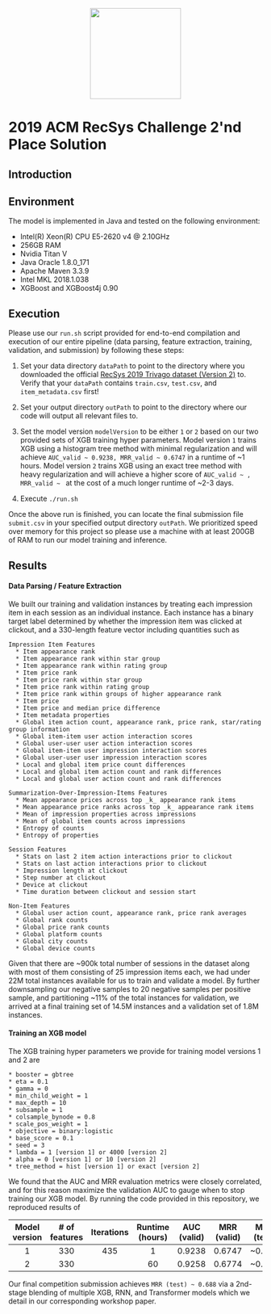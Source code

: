 <p align="center">
<a href="https://layer6.ai/"><img src="https://github.com/layer6ai-labs/DropoutNet/blob/master/logs/logobox.jpg" width="180"></a>
</p>

# 2019 ACM RecSys Challenge 2'nd Place Solution

## Introduction



## Environment

The model is implemented in Java and tested on the following environment:

* Intel(R) Xeon(R) CPU E5-2620 v4 @ 2.10GHz
* 256GB RAM
* Nvidia Titan V
* Java Oracle 1.8.0_171
* Apache Maven 3.3.9
* Intel MKL 2018.1.038
* XGBoost and XGBoost4j 0.90

## Execution

Please use our `run.sh` script provided for end-to-end compilation and execution of our entire pipeline (data parsing, feature extraction, training, validation, and submission) by following these steps:

1) Set your data directory `dataPath` to point to the directory where you downloaded the official [RecSys 2019 Trivago dataset (Version 2)](https://recsys.trivago.cloud/challenge/dataset/) to. Verify that your `dataPath` contains `train.csv`, `test.csv`, and `item_metadata.csv` first!

2) Set your output directory `outPath` to point to the directory where our code will output all relevant files to.

3) Set the model version `modelVersion` to be either `1` or `2` based on our two provided sets of XGB training hyper parameters. Model version `1` trains XGB using a histogram tree method with minimal regularization and will achieve `AUC_valid ~ 0.9238, MRR_valid ~ 0.6747` in a runtime of ~1 hours. Model version `2` trains XGB using an exact tree method with heavy regularization and will achieve a higher score of `AUC_valid ~ , MRR_valid ~ ` at the cost of a much longer runtime of ~2-3 days.

4) Execute `./run.sh`

Once the above run is finished, you can locate the final submission file `submit.csv` in your specified output directory `outPath`. We prioritized speed over memory for this project so please use a machine with at least 200GB of RAM to run our model training and inference.

## Results

#### Data Parsing / Feature Extraction

We built our training and validation instances by treating each impression item in each session as an individual instance.
Each instance has a binary target label determined by whether the impression item was clicked at clickout, and a 330-length feature vector including quantities such as
```
Impression Item Features
  * Item appearance rank
  * Item appearance rank within star group
  * Item appearance rank within rating group
  * Item price rank
  * Item price rank within star group
  * Item price rank within rating group
  * Item price rank within groups of higher appearance rank
  * Item price
  * Item price and median price difference
  * Item metadata properties
  * Global item action count, appearance rank, price rank, star/rating group information
  * Global item-item user action interaction scores
  * Global user-user user action interaction scores
  * Global item-item user impression interaction scores
  * Global user-user user impression interaction scores
  * Local and global item price count differences
  * Local and global item action count and rank differences
  * Local and global user action count and rank differences
  
Summarization-Over-Impression-Items Features
  * Mean appearance prices across top _k_ appearance rank items
  * Mean appearance price ranks across top _k_ appearance rank items
  * Mean of impression properties across impressions
  * Mean of global item counts across impressions
  * Entropy of counts
  * Entropy of properties
  
Session Features
  * Stats on last 2 item action interactions prior to clickout
  * Stats on last action interactions prior to clickout
  * Impression length at clickout
  * Step number at clickout
  * Device at clickout
  * Time duration between clickout and session start
  
Non-Item Features
  * Global user action count, appearance rank, price rank averages
  * Global rank counts
  * Global price rank counts
  * Global platform counts
  * Global city counts
  * Global device counts
```

Given that there are ~900k total number of sessions in the dataset along with most of them consisting of 25 impression items each, we had under 22M total instances available for us to train and validate a model.
By further downsampling our negative samples to 20 negative samples per positive sample, and partitioning ~11% of the total instances for validation, we arrived at a final training set of 14.5M instances and a validation set of 1.8M instances.

#### Training an XGB model

The XGB training hyper parameters we provide for training model versions 1 and 2 are
```
* booster = gbtree
* eta = 0.1
* gamma = 0
* min_child_weight = 1
* max_depth = 10
* subsample = 1
* colsample_bynode = 0.8
* scale_pos_weight = 1
* objective = binary:logistic
* base_score = 0.1
* seed = 3
* lambda = 1 [version 1] or 4000 [version 2]
* alpha = 0 [version 1] or 10 [version 2]
* tree_method = hist [version 1] or exact [version 2]
```

We found that the AUC and MRR evaluation metrics were closely correlated, and for this reason maximize the validation AUC to gauge when to stop training our XGB model. By running the code provided in this repository, we reproduced results of

| Model version | # of features | Iterations | Runtime (hours) | AUC (valid) | MRR (valid) | MRR (test) |
|:---:|:---:|:---:|:---:|:---:|:---:|:---:|
| 1 | 330 | 435 | 1 | 0.9238 | 0.6747 | ~0.683 |
| 2 | 330 |   | 60 | 0.9258 | 0.6774 | ~0.685 |


Our final competition submission achieves `MRR (test) ~ 0.688` via a 2nd-stage blending of multiple XGB, RNN, and Transformer models which we detail in our corresponding workshop paper.